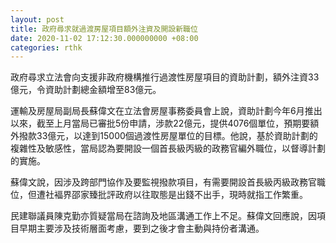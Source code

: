 ```yaml
---
layout: post
title: 政府尋求就過渡房屋項目額外注資及開設新職位
date: 2020-11-02 17:12:30.000000000 +08:00
categories: rthk
---
```


政府尋求立法會向支援非政府機構推行過渡性房屋項目的資助計劃，額外注資33億元，令資助計劃總金額增至83億元。

運輸及房屋局副局長蘇偉文在立法會房屋事務委員會上說，資助計劃今年6月推出以來，截至上月當局已審批5份申請，涉款22億元，提供4076個單位，預期要額外撥款33億元，以達到15000個過渡性房屋單位的目標。他說，基於資助計劃的複雜性及敏感性，當局認為要開設一個首長級丙級的政務官編外職位，以督導計劃的實施。

蘇偉文說，因涉及跨部門協作及要監視撥款項目，有需要開設首長級丙級政務官職位，但遭社褔界邵家臻批評政府以往取態是出錢不出手，現時就指工作繁重。

民建聯議員陳克勤亦質疑當局在諮詢及地區溝通工作上不足。蘇偉文回應說，因項目早期主要涉及技術層面考慮，要到之後才會主動與持份者溝通。

